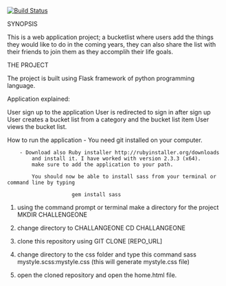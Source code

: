 [![Build Status](https://travis-ci.org/ogomb/challengeOne.svg?branch=master)](https://travis-ci.org/ogomb/challengeOne)

SYNOPSIS

This is a web application project; a bucketlist where users add the things they would like to do
in the coming years, they can also share the list with their friends to join them as they accomplih their life goals.


THE PROJECT

The project is built using Flask framework of python programming language.

Application explained:

User sign up to the application
User is redirected to sign in after sign up
User creates a bucket list from a category and the bucket list item
User views the bucket list.


How to run the application
		- You need git installed on your computer.

		- Download also Ruby installer http://rubyinstaller.org/downloads  
			and install it. I have worked with version 2.3.3 (x64). 
			make sure to add the application to your path.

			You should now be able to install sass from your terminal or command line by typing     

						 gem install sass


1. using the command prompt or terminal make a directory for the project  MKDIR CHALLENGEONE

2. change directory to CHALLANGEONE  CD CHALLANGEONE

3. clone this repository using GIT CLONE [REPO_URL]

4. change directory to the css folder and type this command sass mystyle.scss:mystyle.css  (this will generate mystyle.css file)

4. open the cloned repository and open the home.html file.


